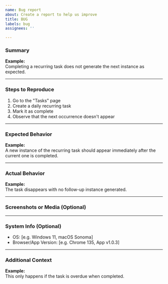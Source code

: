 ```yaml
---
name: Bug report
about: Create a report to help us improve
title: BUG
labels: bug
assignees: ''

---
```


### Summary
<!-- A brief, clear description of the bug -->

**Example:**  
Completing a recurring task does not generate the next instance as expected.

---

### Steps to Reproduce
<!-- Step-by-step instructions to trigger the bug -->

1. Go to the "Tasks" page
2. Create a daily recurring task
3. Mark it as complete
4. Observe that the next occurrence doesn't appear

---

### Expected Behavior
<!-- What should happen instead? -->

**Example:**  
A new instance of the recurring task should appear immediately after the current one is completed.

---

### Actual Behavior
<!-- What actually happens? -->

**Example:**  
The task disappears with no follow-up instance generated.

---

### Screenshots or Media (Optional)
<!-- Add screenshots, screen recordings, or logs if helpful -->

---

### System Info (Optional)
- OS: [e.g. Windows 11, macOS Sonoma]
- Browser/App Version: [e.g. Chrome 135, App v1.0.3]

---

### Additional Context
<!-- Any other notes, edge cases, or related info -->

**Example:**  
This only happens if the task is overdue when completed.
